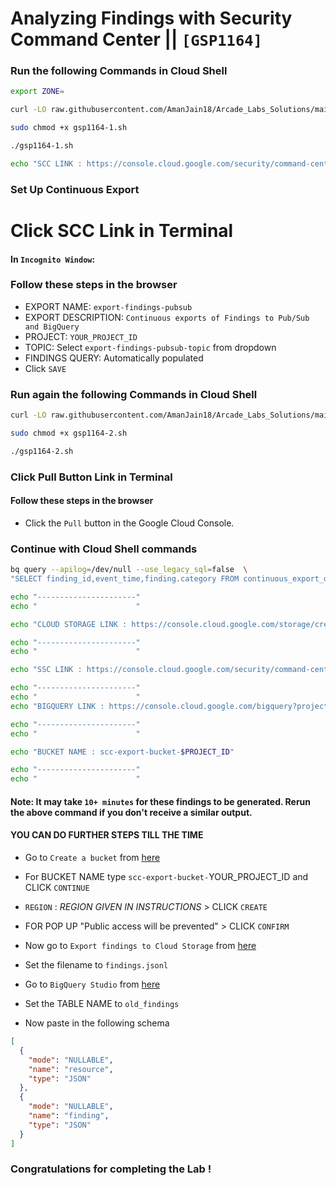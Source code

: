 # Analyzing Findings with Security Command Center || `[GSP1164]`

### Run the following Commands in Cloud Shell

```bash
export ZONE=
```

```bash
curl -LO raw.githubusercontent.com/AmanJain18/Arcade_Labs_Solutions/main/Analyzing%20Findings%20with%20Security%20Command%20Center/gsp1164-1.sh

sudo chmod +x gsp1164-1.sh

./gsp1164-1.sh

echo "SCC LINK : https://console.cloud.google.com/security/command-center/config/continuous-exports/pubsub?project=$PROJECT_ID"
```

### Set Up Continuous Export

# Click SCC Link in Terminal

#### In `Incognito Window`:
### Follow these steps in the browser

* EXPORT NAME: `export-findings-pubsub`
* EXPORT DESCRIPTION: `Continuous exports of Findings to Pub/Sub and BigQuery`
* PROJECT: `YOUR_PROJECT_ID`
* TOPIC: Select `export-findings-pubsub-topic` from dropdown
* FINDINGS QUERY: Automatically populated
* Click `SAVE`

### Run again the following Commands in Cloud Shell

```bash
curl -LO raw.githubusercontent.com/AmanJain18/Arcade_Labs_Solutions/main/Analyzing%20Findings%20with%20Security%20Command%20Center/gsp1164-2.sh

sudo chmod +x gsp1164-2.sh

./gsp1164-2.sh
```
### Click Pull Button Link in Terminal

#### Follow these steps in the browser

* Click the `Pull` button in the Google Cloud Console.

### Continue with Cloud Shell commands

```bash
bq query --apilog=/dev/null --use_legacy_sql=false  \
"SELECT finding_id,event_time,finding.category FROM continuous_export_dataset.findings"

echo "----------------------"
echo "                      "

echo "CLOUD STORAGE LINK : https://console.cloud.google.com/storage/create-bucket?project=$PROJECT_ID"

echo "----------------------"
echo "                      "

echo "SSC LINK : https://console.cloud.google.com/security/command-center/findingsv2;filter=state%3D%22ACTIVE%22%0AAND%20NOT%20mute%3D%22MUTED%22;timeRange=allTime?project=$PROJECT_ID"

echo "----------------------"
echo "                      "
echo "BIGQUERY LINK : https://console.cloud.google.com/bigquery?project=$PROJECT_ID&ws=!1m0"

echo "----------------------"
echo "                      "

echo "BUCKET NAME : scc-export-bucket-$PROJECT_ID"

echo "----------------------"
echo "                      "

```

#### Note: It may take `10+ minutes` for these findings to be generated. Rerun the above command if you don't receive a similar output.

#### YOU CAN DO FURTHER STEPS TILL THE TIME
* Go to `Create a bucket` from [here](https://console.cloud.google.com/storage/create-bucket)

* For BUCKET NAME type `scc-export-bucket-`YOUR_PROJECT_ID and CLICK `CONTINUE`
* `REGION` : *REGION GIVEN IN INSTRUCTIONS* > CLICK `CREATE` 
* FOR POP UP "Public access will be prevented" > CLICK `CONFIRM`

* Now go to `Export findings to Cloud Storage` from [here](https://console.cloud.google.com/security/command-center/export)

* Set the filename to `findings.jsonl`

* Go to `BigQuery Studio` from [here](https://console.cloud.google.com/bigquery)

* Set the TABLE NAME to `old_findings`

* Now paste in the following schema

```json
[
  {
    "mode": "NULLABLE",
    "name": "resource",
    "type": "JSON"
  },
  {
    "mode": "NULLABLE",
    "name": "finding",
    "type": "JSON"
  }
]
```

### Congratulations for completing the Lab !